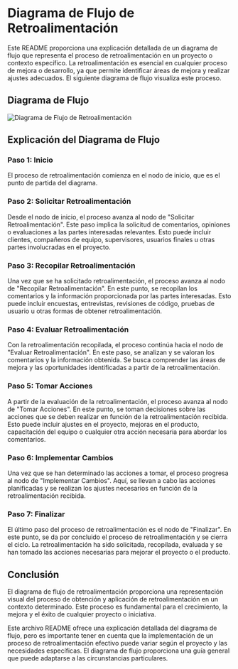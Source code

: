 # Diagrama de Flujo de Retroalimentación

Este README proporciona una explicación detallada de un diagrama de flujo que representa el proceso de retroalimentación en un proyecto o contexto específico. La retroalimentación es esencial en cualquier proceso de mejora o desarrollo, ya que permite identificar áreas de mejora y realizar ajustes adecuados. El siguiente diagrama de flujo visualiza este proceso.

## Diagrama de Flujo

![Diagrama de Flujo de Retroalimentación](URL_DE_LA_IMAGEN)

## Explicación del Diagrama de Flujo

### Paso 1: Inicio

El proceso de retroalimentación comienza en el nodo de inicio, que es el punto de partida del diagrama.

### Paso 2: Solicitar Retroalimentación

Desde el nodo de inicio, el proceso avanza al nodo de "Solicitar Retroalimentación". Este paso implica la solicitud de comentarios, opiniones o evaluaciones a las partes interesadas relevantes. Esto puede incluir clientes, compañeros de equipo, supervisores, usuarios finales u otras partes involucradas en el proyecto.

### Paso 3: Recopilar Retroalimentación

Una vez que se ha solicitado retroalimentación, el proceso avanza al nodo de "Recopilar Retroalimentación". En este punto, se recopilan los comentarios y la información proporcionada por las partes interesadas. Esto puede incluir encuestas, entrevistas, revisiones de código, pruebas de usuario u otras formas de obtener retroalimentación.

### Paso 4: Evaluar Retroalimentación

Con la retroalimentación recopilada, el proceso continúa hacia el nodo de "Evaluar Retroalimentación". En este paso, se analizan y se valoran los comentarios y la información obtenida. Se busca comprender las áreas de mejora y las oportunidades identificadas a partir de la retroalimentación.

### Paso 5: Tomar Acciones

A partir de la evaluación de la retroalimentación, el proceso avanza al nodo de "Tomar Acciones". En este punto, se toman decisiones sobre las acciones que se deben realizar en función de la retroalimentación recibida. Esto puede incluir ajustes en el proyecto, mejoras en el producto, capacitación del equipo o cualquier otra acción necesaria para abordar los comentarios.

### Paso 6: Implementar Cambios

Una vez que se han determinado las acciones a tomar, el proceso progresa al nodo de "Implementar Cambios". Aquí, se llevan a cabo las acciones planificadas y se realizan los ajustes necesarios en función de la retroalimentación recibida.

### Paso 7: Finalizar

El último paso del proceso de retroalimentación es el nodo de "Finalizar". En este punto, se da por concluido el proceso de retroalimentación y se cierra el ciclo. La retroalimentación ha sido solicitada, recopilada, evaluada y se han tomado las acciones necesarias para mejorar el proyecto o el producto.

## Conclusión

El diagrama de flujo de retroalimentación proporciona una representación visual del proceso de obtención y aplicación de retroalimentación en un contexto determinado. Este proceso es fundamental para el crecimiento, la mejora y el éxito de cualquier proyecto o iniciativa.

Este archivo README ofrece una explicación detallada del diagrama de flujo, pero es importante tener en cuenta que la implementación de un proceso de retroalimentación efectivo puede variar según el proyecto y las necesidades específicas. El diagrama de flujo proporciona una guía general que puede adaptarse a las circunstancias particulares.

